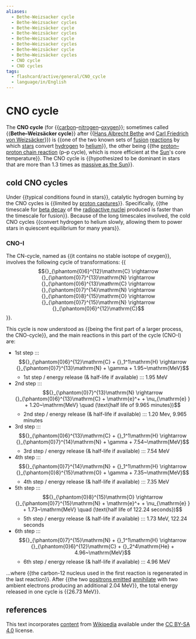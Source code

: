 ```yaml
---
aliases:
  - Bethe-Weizsacker cycle
  - Bethe-Weizsacker cycles
  - Bethe-Weizsäcker cycle
  - Bethe-Weizsäcker cycles
  - Bethe–Weizsacker cycle
  - Bethe–Weizsacker cycles
  - Bethe–Weizsäcker cycle
  - Bethe–Weizsäcker cycles
  - CNO cycle
  - CNO cycles
tags:
  - flashcard/active/general/CNO_cycle
  - language/in/English
---
```


# CNO cycle

The __CNO cycle__ (for {{[carbon](carbon.md)–[nitrogen](nitrogen.md)–[oxygen](oxygen.md)}}; sometimes called {{__Bethe–Weizsäcker cycle__}} after {{[Hans Albrecht Bethe](Hans%20Bethe.md) and [Carl Friedrich von Weizsäcker](Carl%20Friedrich%20von%20Weizsäcker.md)}}) is {{one of the two known sets of [fusion](nuclear%20fusion.md) [reactions](nuclear%20reaction.md) by which [stars](star.md) convert [hydrogen](hydrogen.md) to [helium](helium.md)}}, the other being {{the [proton–proton chain reaction](proton–proton%20chain.md) (p–p cycle), which is more efficient at the [Sun](Sun.md)'s core temperature}}. The CNO cycle is {{hypothesized to be dominant in stars that are more than 1.3 times as [massive as the Sun](solar%20mass.md)}}. <!--SR:!2024-10-06,51,310!2024-09-26,40,290!2024-08-26,14,250!2024-09-30,42,290!2024-09-28,41,290!2024-10-06,47,290-->

## cold CNO cycles

Under {{typical conditions found in stars}}, catalytic hydrogen burning by the CNO cycles is {{limited by [proton captures](proton%20capture.md)}}. Specifically, {{the timescale for [beta decay](beta%20decay.md) of the [radioactive nuclei](radionuclide.md) produced is faster than the timescale for fusion}}. Because of the long timescales involved, the cold CNO cycles {{convert hydrogen to helium slowly, allowing them to power stars in quiescent equilibrium for many years}}. <!--SR:!2024-10-21,64,310!2024-10-25,67,310!2024-09-19,34,270!2024-10-16,59,310-->

### CNO-I

The CN-cycle, named as {{it contains no stable isotope of oxygen}}, involves the following cycle of transformations: {{$${}_{\phantom{0}6}^{12}\mathrm{C} \rightarrow {}_{\phantom{0}7}^{13}\mathrm{N} \rightarrow {}_{\phantom{0}6}^{13}\mathrm{C} \rightarrow {}_{\phantom{0}7}^{14}\mathrm{N} \rightarrow {}_{\phantom{0}8}^{15}\mathrm{O} \rightarrow {}_{\phantom{0}7}^{15}\mathrm{N} \rightarrow {}_{\phantom{0}6}^{12}\mathrm{C}$$}}. <!--SR:!2024-09-25,39,290!2024-10-04,45,290-->

This cycle is now understood as {{being the first part of a larger process, the CNO-cycle}}, and the main reactions in this part of the cycle (CNO-I) are: <!--SR:!2024-10-15,58,310-->

- 1st step ::: $${}_{\phantom{0}6}^{12}\mathrm{C} + {}_1^1\mathrm{H} \rightarrow {}_{\phantom{0}7}^{13}\mathrm{N} + \gamma + 1.95~\mathrm{MeV}$$ <!--SR:!2024-09-06,25,270!2024-10-07,48,290-->
  - 1st step / energy release (& half-life if available) ::: 1.95 MeV <!--SR:!2024-08-30,18,250!2024-08-26,14,250-->
- 2nd step ::: $${}_{\phantom{0}7}^{13}\mathrm{N} \rightarrow {}_{\phantom{0}6}^{13}\mathrm{C} + \mathrm{e}^+ + \nu_{\mathrm{e} } + 1.20~\mathrm{MeV} \quad (\text{half life of 9.965 minutes})$$ <!--SR:!2024-08-26,8,190!2024-10-20,62,310-->
  - 2nd step / energy release (& half-life if available) ::: 1.20 Mev, 9.965 minutes <!--SR:!2024-08-25,7,190!2024-09-24,39,290-->
- 3rd step ::: $${}_{\phantom{0}6}^{13}\mathrm{C} + {}_1^1\mathrm{H} \rightarrow {}_{\phantom{0}7}^{14}\mathrm{N} + \gamma + 7.54~\mathrm{MeV}$$ <!--SR:!2024-09-08,27,270!2024-10-14,57,310-->
  - 3rd step / energy release (& half-life if available) ::: 7.54 MeV <!--SR:!2024-09-12,31,270!2024-08-28,16,250-->
- 4th step ::: $${}_{\phantom{0}7}^{14}\mathrm{N} + {}_1^1\mathrm{H} \rightarrow {}_{\phantom{0}8}^{15}\mathrm{O} + \gamma + 7.35~\mathrm{MeV}$$ <!--SR:!2024-09-02,14,230!2024-10-21,63,310-->
  - 4th step / energy release (& half-life if available) ::: 7.35 MeV <!--SR:!2024-08-27,15,250!2024-09-21,36,270-->
- 5th step ::: $${}_{\phantom{0}8}^{15}\mathrm{O} \rightarrow {}_{\phantom{0}7}^{15}\mathrm{N} + \mathrm{e}^+ + \nu_{\mathrm{e} } + 1.73~\mathrm{MeV} \quad (\text{half life of 122.24 seconds})$$ <!--SR:!2024-08-31,19,250!2024-09-10,27,270-->
  - 5th step / energy release (& half-life if available) ::: 1.73 MeV, 122.24 seconds <!--SR:!2024-09-03,12,210!2024-10-29,70,310-->
- 6th step ::: $${}_{\phantom{0}7}^{15}\mathrm{N} + {}_1^1\mathrm{H} \rightarrow {}_{\phantom{0}6}^{12}\mathrm{C} + {}_2^4\mathrm{He} + 4.96~\mathrm{MeV}$$ <!--SR:!2024-09-08,20,230!2024-10-25,66,310-->
  - 6th step / energy release (& half-life if available) ::: 4.96 MeV <!--SR:!2024-09-17,34,270!2024-10-22,64,310-->

...where {{the carbon-12 nucleus used in the first reaction is regenerated in the last reaction}}. After {{the two [positrons emitted](positron%20emission.md) [annihilate](annihilation.md) with two ambient electrons producing an additional 2.04 MeV}}, the total energy released in one cycle is {{26.73 MeV}}. <!--SR:!2024-10-03,45,290!2024-09-24,33,250!2024-09-04,23,270-->

## references

This text incorporates [content](https://en.wikipedia.org/wiki/CNO_cycle) from [Wikipedia](Wikipedia.md) available under the [CC BY-SA 4.0](https://creativecommons.org/licenses/by-sa/4.0/) license.
